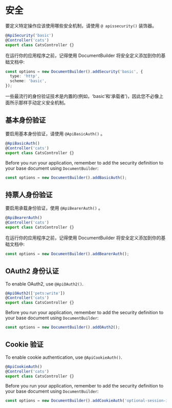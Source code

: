 # 安全

要定义特定操作应该使用哪些安全机制，请使用 `@ apissecurity()` 装饰器。

```typescript
@ApiSecurity('basic')
@Controller('cats')
export class CatsController {}
```

在运行你的应用程序之前，记得使用 DocumentBuilder 将安全定义添加到你的基础文档中:

```typescript
const options = new DocumentBuilder().addSecurity('basic', {
  type: 'http',
  scheme: 'basic',
});
```

一些最流行的身份验证技术是内置的(例如，‘basic’和‘承载者’)，因此您不必像上面所示那样手动定义安全机制。

## 基本身份验证

要启用基本身份验证，请使用 `@ApiBasicAuth()` 。

```typescript
@ApiBasicAuth()
@Controller('cats')
export class CatsController {}
```

Before you run your application, remember to add the security definition to your base document using `DocumentBuilder`:

```typescript
const options = new DocumentBuilder().addBasicAuth();
```

## 持票人身份验证

要启用承载身份验证，使用 `@ApiBearerAuth()` 。

```typescript
@ApiBearerAuth()
@Controller('cats')
export class CatsController {}
```

在运行你的应用程序之前，记得使用 DocumentBuilder 将安全定义添加到你的基础文档中:

```typescript
const options = new DocumentBuilder().addBearerAuth();
```

## OAuth2 身份认证

To enable OAuth2, use `@ApiOAuth2()`.

```typescript
@ApiOAuth2(['pets:write'])
@Controller('cats')
export class CatsController {}
```

Before you run your application, remember to add the security definition to your base document using `DocumentBuilder`:

```typescript
const options = new DocumentBuilder().addOAuth2();
```

## Cookie 验证

To enable cookie authentication, use `@ApiCookieAuth()`.

```typescript
@ApiCookieAuth()
@Controller('cats')
export class CatsController {}
```

Before you run your application, remember to add the security definition to your base document using `DocumentBuilder`:

```typescript
const options = new DocumentBuilder().addCookieAuth('optional-session-id');
```
